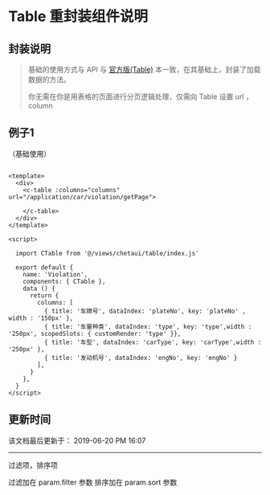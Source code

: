 Table 重封装组件说明
====


封装说明
----

>  基础的使用方式与 API 与 [官方版(Table)](https://vue.ant.design/components/table-cn/) 本一致，在其基础上，封装了加载数据的方法。
>
> 你无需在你是用表格的页面进行分页逻辑处理，仅需向 Table 设置 url ，column



例子1
----
（基础使用）

```vue

<template>
  <div>
    <c-table :columns="columns" url="/application/car/violation/getPage">
      
    </c-table>
  </div>
</template>

<script>

  import CTable from '@/views/chetaui/table/index.js'

  export default {
    name: 'Violation',
    components: { CTable },
    data () {
      return {
        columns: [
          { title: '车牌号', dataIndex: 'plateNo', key: 'plateNo' , width : '150px' },
          { title: '车量种类', dataIndex: 'type', key: 'type',width : '250px', scopedSlots: { customRender: 'type' }},
          { title: '车型', dataIndex: 'carType', key: 'carType',width : '250px' },
          { title: '发动机号', dataIndex: 'engNo', key: 'engNo' }
        ],
      }
    },
  }
</script>
```



更新时间
----

该文档最后更新于： 2019-06-20 PM 16:07



--- 

过滤项，排序项

过滤加在 param.filter 参数
排序加在 param.sort 参数




